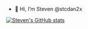 - 👋 Hi, I’m Steven @stcdan2x


<!---
stcdan2x/stcdan2x is a ✨ special ✨ repository because its `README.md` (this file) appears on your GitHub profile.
You can click the Preview link to take a look at your changes.
--->


[![Steven's GitHub stats](https://github-readme-stats.vercel.app/api?username=stcdan2x)](https://github.com/stcdan2x/github-readme-stats)
